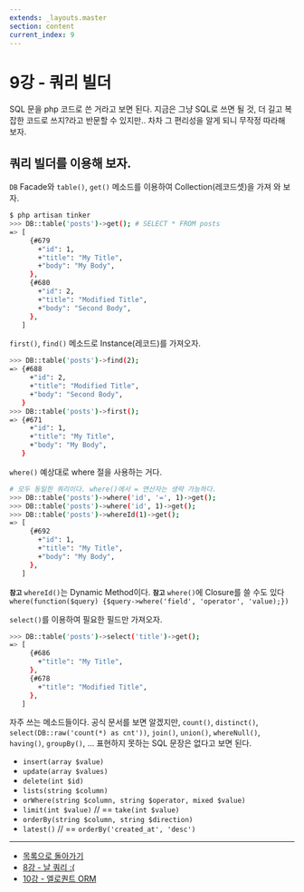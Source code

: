 ```yaml
---
extends: _layouts.master
section: content
current_index: 9
---
```


# 9강 - 쿼리 빌더

SQL 문을 php 코드로 쓴 거라고 보면 된다. 지금은 그냥 SQL로 쓰면 될 것, 더 길고 복잡한 코드로 쓰지?라고 반문할 수 있지만.. 차차 그 편리성을 알게 되니 무작정 따라해 보자.

## 쿼리 빌더를 이용해 보자.

`DB` Facade와 `table()`, `get()` 메소드를 이용하여 Collection(레코드셋)을 가져 와 보자.

```bash
$ php artisan tinker
>>> DB::table('posts')->get(); # SELECT * FROM posts
=> [
     {#679
       +"id": 1,
       +"title": "My Title",
       +"body": "My Body",
     },
     {#680
       +"id": 2,
       +"title": "Modified Title",
       +"body": "Second Body",
     },
   ]
```

`first()`, `find()` 메소드로 Instance(레코드)를 가져오자.

```bash
>>> DB::table('posts')->find(2);
=> {#688
     +"id": 2,
     +"title": "Modified Title",
     +"body": "Second Body",
   }
>>> DB::table('posts')->first();
=> {#671
     +"id": 1,
     +"title": "My Title",
     +"body": "My Body",
   }
```

`where()` 예상대로 where 절을 사용하는 거다.

```bash
# 모두 동일한 쿼리이다. where()에서 = 연산자는 생략 가능하다.
>>> DB::table('posts')->where('id', '=', 1)->get(); 
>>> DB::table('posts')->where('id', 1)->get();
>>> DB::table('posts')->whereId(1)->get();
=> [
     {#692
       +"id": 1,
       +"title": "My Title",
       +"body": "My Body",
     },
   ]
```

**`참고`** `whereId()`는 Dynamic Method이다.
**`참고`** `where()`에 Closure를 쓸 수도 있다 `where(function($query) {$query->where('field', 'operator', 'value);})`

`select()`를 이용하여 필요한 필드만 가져오자.

```bash
>>> DB::table('posts')->select('title')->get();
=> [
     {#686
       +"title": "My Title",
     },
     {#678
       +"title": "Modified Title",
     },
   ]
```

자주 쓰는 메소드들이다. 공식 문서를 보면 알겠지만, `count()`, `distinct()`, `select(DB::raw('count(*) as cnt'))`, `join()`, `union()`, `whereNull()`, `having()`, `groupBy()`, ... 표현하지 못하는 SQL 문장은 없다고 보면 된다.
- `insert(array $value)`
- `update(array $values)`
- `delete(int $id)`
- `lists(string $column)`
- `orWhere(string $column, string $operator, mixed $value)`
- `limit(int $value)` // == `take(int $value)`
- `orderBy(string $column, string $direction)`
- `latest()` // == `orderBy('created_at', 'desc')`

<!--@start-->
---

- [목록으로 돌아가기](../readme.md)
- [8강 - 날 쿼리 :(](08-raw-queries.md)
- [10강 - 엘로퀀트 ORM](10-eloquent.md)
<!--@end-->

